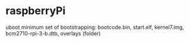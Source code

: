 # raspberryPi
uboot
minimum set of bootstrapping:
bootcode.bin, start.elf, kernel7.img, bcm2710-rpi-3-b.dtb, overlays (folder)
